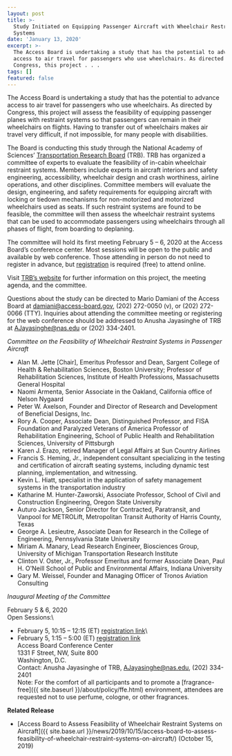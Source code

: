 ```yaml
---
layout: post
title: >-
  Study Initiated on Equipping Passenger Aircraft with Wheelchair Restraint
  Systems
date: 'January 13, 2020'
excerpt: >-
  The Access Board is undertaking a study that has the potential to advance
  access to air travel for passengers who use wheelchairs. As directed by
  Congress, this project . . .
tags: []
featured: false
---
```

The Access Board is undertaking a study that has the potential to advance access to air travel for passengers who use wheelchairs. As directed by Congress, this project will assess the feasibility of equipping passenger planes with restraint systems so that passengers can remain in their wheelchairs on flights. Having to transfer out of wheelchairs makes air travel very difficult, if not impossible, for many people with disabilities.

The Board is conducting this study through the National Academy of Sciences’ [Transportation Research Board](http://www.trb.org/Main/Home.aspx) (TRB). TRB has organized a committee of experts to evaluate the feasibility of in-cabin wheelchair restraint systems. Members include experts in aircraft interiors and safety engineering, accessibility, wheelchair design and crash worthiness, airline operations, and other disciplines. Committee members will evaluate the design, engineering, and safety requirements for equipping aircraft with locking or tiedown mechanisms for non-motorized and motorized wheelchairs used as seats. If such restraint systems are found to be feasible, the committee will then assess the wheelchair restraint systems that can be used to accommodate passengers using wheelchairs through all phases of flight, from boarding to deplaning.

The committee will hold its first meeting February 5 – 6, 2020 at the Access Board’s conference center. Most sessions will be open to the public and available by web conference. Those attending in person do not need to register in advance, but [registration](http://www.trb.org/Calendar/Blurbs/180140.aspx) is required (free) to attend online.

Visit [TRB’s website](https://www8.nationalacademies.org/pa/projectview.aspx?key=51840) for further information on this project, the meeting agenda, and the committee.

Questions about the study can be directed to Mario Damiani of the Access Board at [damiani@access-board.gov](mailto:damiani@access-board.gov), (202) 272-0050 (v), or (202) 272-0066 (TTY). Inquiries about attending the committee meeting or registering for the web conference should be addressed to Anusha Jayasinghe of TRB at [AJayasinghe@nas.edu](mailto:AJayasinghe@nas.edu) or (202) 334-2401.

*Committee on the Feasibility of Wheelchair Restraint Systems in Passenger Aircraft*

* Alan M. Jette [Chair], Emeritus Professor and Dean, Sargent College of Health & Rehabilitation Sciences, Boston University; Professor of Rehabilitation Sciences, Institute of Health Professions, Massachusetts General Hospital
* Naomi Armenta, Senior Associate in the Oakland, California office of Nelson Nygaard
* Peter W. Axelson, Founder and Director of Research and Development of Beneficial Designs, Inc.
* Rory A. Cooper, Associate Dean, Distinguished Professor, and FISA Foundation and Paralyzed Veterans of America Professor of Rehabilitation Engineering, School of Public Health and Rehabilitation Sciences, University of Pittsburgh
* Karen J. Erazo, retired Manager of Legal Affairs at Sun Country Airlines
* Francis S. Heming, Jr., independent consultant specializing in the testing and certification of aircraft seating systems, including dynamic test planning, implementation, and witnessing.
* Kevin L. Hiatt, specialist in the application of safety management systems in the transportation industry
* Katharine M. Hunter-Zaworski, Associate Professor, School of Civil and Construction Engineering, Oregon State University
* Auturo Jackson, Senior Director for Contracted, Paratransit, and Vanpool for METROLift, Metropolitan Transit Authority of Harris County, Texas
* George A. Lesieutre, Associate Dean for Research in the College of Engineering, Pennsylvania State University
* Miriam A. Manary, Lead Research Engineer, Biosciences Group, University of Michigan Transportation Research Institute
* Clinton V. Oster, Jr., Professor Emeritus and former Associate Dean, Paul H. O'Neill School of Public and Environmental Affairs, Indiana University
* Gary M. Weissel, Founder and Managing Officer of Tronos Aviation Consulting

*Inaugural Meeting of the Committee*

February 5 & 6, 2020\
Open Sessions:\
* February 5, 10:15 – 12:15 (ET) [registration link](https://register.gotowebinar.com/register/4086741088536326913)\
* February 5, 1:15 – 5:00 (ET) [registration link](https://register.gotowebinar.com/register/2729926147674705153)\
Access Board Conference Center\
1331 F Street, NW, Suite 800\
Washington, D.C.\
Contact: Anusha Jayasinghe of TRB, [AJayasinghe@nas.edu](mailto:AJayasinghe@nas.edu), (202) 334-2401\
Note: For the comfort of all participants and to promote a [fragrance-free]({{ site.baseurl }}/about/policy/ffe.html) environment, attendees are requested not to use perfume, cologne, or other fragrances.

**Related Release**

* [Access Board to Assess Feasibility of Wheelchair Restraint Systems on Aircraft]({{ site.base.url }}/news/2019/10/15/access-board-to-assess-feasibility-of-wheelchair-restraint-systems-on-aircraft/) (October 15, 2019)
